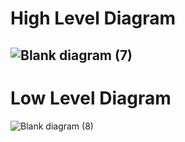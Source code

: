 # High Level Diagram
![Blank diagram (7)](https://user-images.githubusercontent.com/98815258/166231975-7621a538-1283-4f3d-85bb-9e48a20695e5.jpeg)
----------
# Low Level Diagram
![Blank diagram (8)](https://user-images.githubusercontent.com/98815258/166232025-2c5316ca-e602-4631-9241-6ac2cc6b2620.jpeg)

